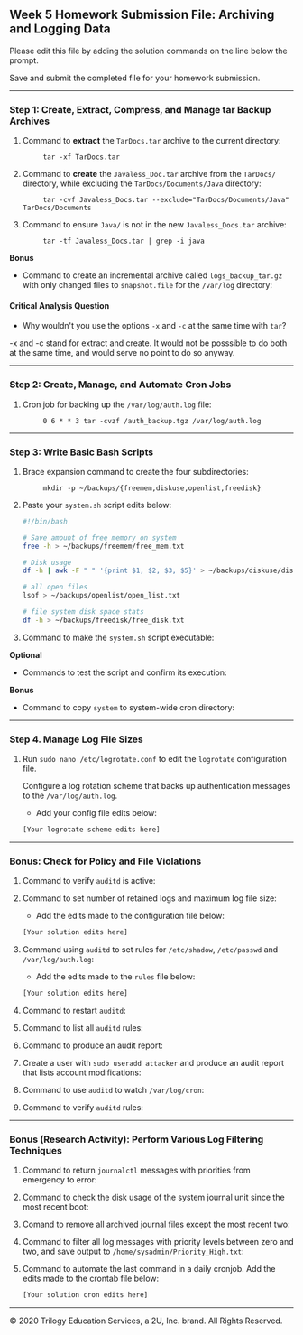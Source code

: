 ## Week 5 Homework Submission File: Archiving and Logging Data

Please edit this file by adding the solution commands on the line below the prompt.

Save and submit the completed file for your homework submission.

---

### Step 1: Create, Extract, Compress, and Manage tar Backup Archives

1. Command to **extract** the `TarDocs.tar` archive to the current directory:

            tar -xf TarDocs.tar

2. Command to **create** the `Javaless_Doc.tar` archive from the `TarDocs/` directory, while excluding the `TarDocs/Documents/Java` directory:

            tar -cvf Javaless_Docs.tar --exclude="TarDocs/Documents/Java" TarDocs/Documents

3. Command to ensure `Java/` is not in the new `Javaless_Docs.tar` archive:

            tar -tf Javaless_Docs.tar | grep -i java


**Bonus** 
- Command to create an incremental archive called `logs_backup_tar.gz` with only changed files to `snapshot.file` for the `/var/log` directory:

#### Critical Analysis Question

- Why wouldn't you use the options `-x` and `-c` at the same time with `tar`?

-x and -c stand for extract and create. It would not be posssible to do both at the same time, and would serve no point to do so anyway.

---

### Step 2: Create, Manage, and Automate Cron Jobs

1. Cron job for backing up the `/var/log/auth.log` file:

            0 6 * * 3 tar -cvzf /auth_backup.tgz /var/log/auth.log

---

### Step 3: Write Basic Bash Scripts

1. Brace expansion command to create the four subdirectories:

            mkdir -p ~/backups/{freemem,diskuse,openlist,freedisk}
            

2. Paste your `system.sh` script edits below:

    ```bash
    #!/bin/bash
    
    # Save amount of free memory on system
    free -h > ~/backups/freemem/free_mem.txt
    
    # Disk usage 
    df -h | awk -F " " '{print $1, $2, $3, $5}' > ~/backups/diskuse/disk_usage.txt
    
    # all open files
    lsof > ~/backups/openlist/open_list.txt
    
    # file system disk space stats
    df -h > ~/backups/freedisk/free_disk.txt
    ```

3. Command to make the `system.sh` script executable:

**Optional**
- Commands to test the script and confirm its execution:

**Bonus**
- Command to copy `system` to system-wide cron directory:

---

### Step 4. Manage Log File Sizes
 
1. Run `sudo nano /etc/logrotate.conf` to edit the `logrotate` configuration file. 

    Configure a log rotation scheme that backs up authentication messages to the `/var/log/auth.log`.

    - Add your config file edits below:

    ```bash
    [Your logrotate scheme edits here]
    ```
---

### Bonus: Check for Policy and File Violations

1. Command to verify `auditd` is active:

2. Command to set number of retained logs and maximum log file size:

    - Add the edits made to the configuration file below:

    ```bash
    [Your solution edits here]
    ```

3. Command using `auditd` to set rules for `/etc/shadow`, `/etc/passwd` and `/var/log/auth.log`:


    - Add the edits made to the `rules` file below:

    ```bash
    [Your solution edits here]
    ```

4. Command to restart `auditd`:

5. Command to list all `auditd` rules:

6. Command to produce an audit report:

7. Create a user with `sudo useradd attacker` and produce an audit report that lists account modifications:

8. Command to use `auditd` to watch `/var/log/cron`:

9. Command to verify `auditd` rules:

---

### Bonus (Research Activity): Perform Various Log Filtering Techniques

1. Command to return `journalctl` messages with priorities from emergency to error:

1. Command to check the disk usage of the system journal unit since the most recent boot:

1. Comand to remove all archived journal files except the most recent two:


1. Command to filter all log messages with priority levels between zero and two, and save output to `/home/sysadmin/Priority_High.txt`:

1. Command to automate the last command in a daily cronjob. Add the edits made to the crontab file below:

    ```bash
    [Your solution cron edits here]
    ```

---
© 2020 Trilogy Education Services, a 2U, Inc. brand. All Rights Reserved.
